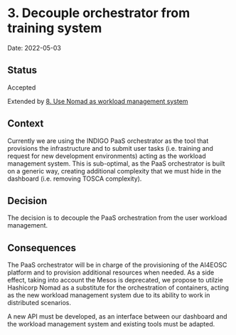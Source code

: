 # 3. Decouple orchestrator from training system

Date: 2022-05-03

## Status

Accepted

Extended by [8. Use Nomad as workload management system](0008-use-nomad-as-workload-management-system.md)

## Context

Currently we are using the INDIGO PaaS orchestrator as the tool that provisions
the infrastructure and to submit user tasks (i.e. training and request for new
development environments) acting as the workload management system. This is
sub-optimal, as the PaaS orchestrator is built on a generic way, creating
additional complexity that we must hide in the dashboard (i.e. removing TOSCA
complexity).

## Decision

The decision is to decouple the PaaS orchestration from the user workload
management.

## Consequences

The PaaS orchestrator will be in charge of the provisioning of the AI4EOSC
platform and to provision additional resources when needed. As a side effect,
taking into account the Mesos is deprecated, we propose to utilzie Hashicorp
Nomad as a substitute for the orchestration of containers, acting as the new
workload management system due to its ability to work in distributed scenarios.

A new API must be developed, as an interface between our dashboard and the
workload management system and existing tools must be adapted.
